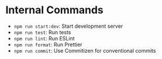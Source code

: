 # Internal Commands

- `npm run start:dev`: Start development server
- `npm run test`: Run tests
- `npm run lint`: Run ESLint
- `npm run format`: Run Prettier
- `npm run commit`: Use Commitizen for conventional commits
